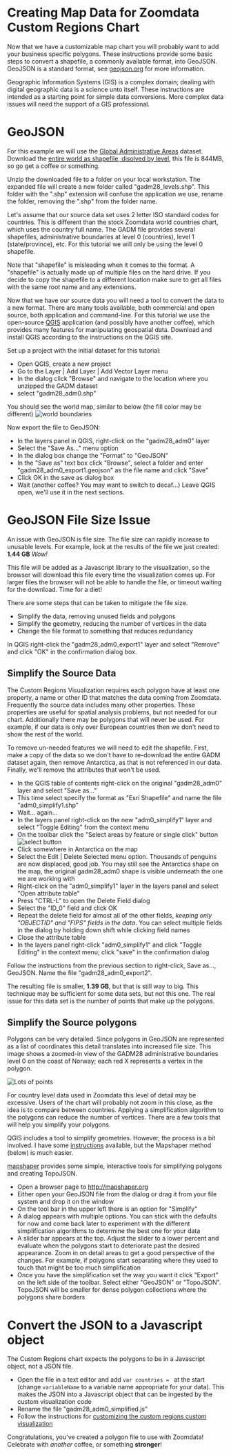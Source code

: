 # Creating Map Data for Zoomdata Custom Regions Chart
Now that we have a customizable map chart you will probably want to add your business specific polygons. These instructions provide some basic steps to convert a shapefile, a commonly available format, into GeoJSON.  GeoJSON is a standard format, see [geojson.org](http://geojson.org/) for more information.

Geographic Information Systems (GIS) is a complex domain; dealing with digital geographic data is a science unto itself.  These instructions are intended as a starting point for simple data conversions.  More complex data issues will need the support of a GIS professional.

# GeoJSON

For this example we will use the [Global Administrative Areas](http://www.gadm.org/version2) dataset.  Download the [entire world as shapefile, disolved by level](http://biogeo.ucdavis.edu/data/gadm2.8/gadm28.shp.zip), this file is 844MB, so go get a coffee or something.

Unzip the downloaded file to a folder on your local workstation. The expanded file will create a new folder called "gadm28_levels.shp".  This folder with the ".shp" extension will confuse the application we use, rename the folder, removing the ".shp" from the folder name.

Let's assume that our source data set uses 2 letter ISO standard codes for countries.  This is different than the stock Zoomdata world countries chart, which uses the country full name.  The GADM file provides several shapefiles, administrative boundaries at level 0 (countries), level 1 (state/province), etc.  For this tutorial we will only be using the level 0 shapefile.

Note that "shapefile" is misleading when it comes to the format.  A "shapefile" is actually made up of multiple files on the hard drive.  If you decide to copy the shapefile to a different location make sure to get all files with the same root name and any extensions.


Now that we have our source data you will need a tool to convert the data to a new format.  There are many tools available, both commercial and open source, both application and command-line.  For this tutorial we use the open-source [QGIS](http://www.qgis.org) application (and possibly have another coffee), which provides many features for manipulating geospatial data.  Download and install QGIS according to the instructions on the QGIS site.

Set up a project with the initial dataset for this tutorial:
* Open QGIS, create a new project
* Go to the Layer | Add Layer | Add Vector Layer menu
* In the dialog click "Browse" and navigate to the location where you unzipped the GADM dataset
* select "gadm28_adm0.shp"

You should see the world map, similar to below (the fill color may be different)
![world boundaries](./images/gadm28_adm0.png)

Now export the file to GeoJSON:
* In the layers panel in QGIS, right-click on the "gadm28_adm0" layer
* Select the "Save As..." menu option
* In the dialog box change the "Format" to "GeoJSON"
* In the "Save as" text box click "Browse", select a folder and enter "gadm28_adm0_export1.geojson" as the file name and click "Save"
* Click OK in the save as dialog box
* Wait (another coffee?  You may want to switch to decaf...)
Leave QGIS open, we'll use it in the next sections.

# GeoJSON File Size Issue

An issue with GeoJSON is file size.  The file size can rapidly increase to unusable levels.  For example, look at the results of the file we just created: **1.44 GB** _Wow!_

This file will be added as a Javascript library to the visualization, so the browser will download this file every time the visualization comes up.  For larger files the browser will not be able to handle the file, or timeout waiting for the download.  Time for a diet!

There are some steps that can be taken to mitigate the file size.
* Simplify the data, removing unused fields and polygons
* Simplify the geometry, reducing the number of vertices in the data
* Change the file format to something that reduces redundancy

In QGIS right-click the "gadm28_adm0_export1" layer and select "Remove" and click "OK" in the confirmation dialog box.

## Simplify the Source Data

The Custom Regions Visualization requires each polygon have at least one property, a name or other ID that matches the data coming from Zoomdata.  Frequently the source data includes many other properties.  These properties are useful for spatial analysis problems, but not needed for our chart.  Additionally there may be polygons that will never be used.  For example, if our data is only over European countries then we don't need to show the rest of the world.

To remove un-needed features we will need to edit the shapefile.  First, make a copy of the data so we don't have to re-download the entire GADM dataset again, then remove Antarctica, as that is not referenced in our data.  Finally, we'll remove the attributes that won't be used.

* In the QGIS table of contents right-click on the original "gadm28_adm0" layer and select "Save as..."
* This time select specify the format as "Esri Shapefile" and name the file "adm0_simplify1.shp"
* Wait... again...
* In the layers panel right-click on the new "adm0_simplify1" layer and select "Toggle Editing" from the context menu
* On the toolbar click the "Select areas by feature or single click" button
![select button](./images/qgis_select_button.png)
* Click somewhere in Antarctica on the map
* Select the Edit | Delete Selected menu option.  Thousands of penguins are now displaced, good job.  You may still see the Antarctica shape on the map, the original gadm28_adm0 shape is visible underneath the one we are working with
* Right-click on the "adm0_simplify1" layer in the layers panel and select "Open attribute table"
* Press "CTRL-L" to open the Delete Field dialog
* Select the "ID_0" field and click OK
* Repeat the delete field for almost all of the other fields, *keeping only "OBJECTID" and "FIPS" fields in the data*.  You can select multiple fields in the dialog by holding down shift while clicking field names
* Close the attribute table
* In the layers panel right-click "adm0_simplify1" and click "Toggle Editing" in the context menu; click "save" in the confirmation dialog

Follow the instructions from the previous section to right-click, Save as..., GeoJSON.  Name the file "gadm28_adm0_export2".

The resulting file is smaller, **1.39 GB**, but that is still way to big.  This technique may be sufficient for some data sets, but not this one.  The real issue for this data set is the number of points that make up the polygons.


## Simplify the Source polygons
Polygons can be very detailed.  Since polygons in GeoJSON are represented as a list of coordinates this detail translates into increased file size.  This image shows a zoomed-in view of the GADM28 administrative boundaries level 0 on the coast of Norway; each red X represents a vertex in the polygon.

![Lots of points](images/norway_vertices_original.png)

For country level data used in Zoomdata this level of detail may be excessive.  Users of the chart will probably not zoom in this close, as the idea is to compare between countries.  Applying a simplification algorithm to the polygons can reduce the number of vertices.  There are a few tools that will help you simplify your polygons.  

QGIS includes a tool to simplify geometries.  However, the process is a bit involved.  I have some [instructions](./polygon_simplification_in_qgis.md) available, but the Mapshaper method (below) is much easier.

[mapshaper](http://mapshaper.org) provides some simple, interactive tools for simplifying polygons and creating TopoJSON.
* Open a browser page to http://mapshaper.org
* Either open your GeoJSON file from the dialog or drag it from your file system and drop it on the window
* On the tool bar in the upper left there is an option for "Simplify"
* A dialog appears with multiple options.  You can stick with the defaults for now and come back later to experiment with the different simplification algorithms to determine the best one for your data
* A slider bar appears at the top.  Adjust the slider to a lower percent and evaluate when the polygons start to deteriorate past the desired appearance.  Zoom in on detail areas to get a good perspective of the changes.  For example, if polygons start separating where they used to touch that might be too much simplification
* Once you have the simplification set the way you want it click "Export" on the left side of the toolbar.  Select either "GeoJSON" or "TopoJSON".  TopoJSON will be smaller for dense polygon collections where the polygons share borders


# Convert the JSON to a Javascript object
The Custom Regions chart expects the polygons to be in a Javascript object, not a JSON file.

* Open the file in a text editor and add `var countries = ` at the start (change `variableName` to a variable name appropriate for your data).  This makes the JSON into a Javascript object that can be ingested by the custom visualization code
* Rename the file "gadm28_adm0_simplified.js"
* Follow the instructions for [customizing the custom regions custom visualization](./customizing_the_map.md)

Congratulations, you've created a polygon file to use with Zoomdata!  Celebrate with _another_ coffee, or something **stronger**!
